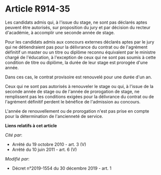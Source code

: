 # Article R914-35

Les candidats admis qui, à l'issue du stage, ne sont pas déclarés aptes peuvent être autorisés, sur proposition du jury et
par décision du recteur d'académie, à accomplir une seconde année de stage.

Pour les candidats admis aux concours externes déclarés aptes par le jury qui ne détiendraient pas pour la délivrance du
contrat ou de l'agrément définitif un master ou un titre ou diplôme reconnu équivalent par le ministre chargé de l'éducation,
à l'exception de ceux qui ne sont pas soumis à cette condition de titre ou diplôme, la durée de leur stage est prorogée d'une
année.

Dans ces cas, le contrat provisoire est renouvelé pour une durée d'un an.

Ceux qui ne sont pas autorisés à renouveler le stage ou qui, à l'issue de la seconde année de stage ou de l'année de
prorogation de stage, ne remplissent pas les conditions exigées pour la délivrance du contrat ou de l'agrément définitif
perdent le bénéfice de l'admission au concours.

L'année de renouvellement ou de prorogation n'est pas prise en compte pour la détermination de l'ancienneté de service.

**Liens relatifs à cet article**

_Cité par_:

  - Arrêté du 19 octobre 2010 - art. 3 (V)
  - Arrêté du 10 juin 2011 - art. 6 (V)

_Modifié par_:

  - Décret n°2019-1554 du 30 décembre 2019 - art. 1
